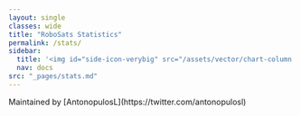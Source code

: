 ```yaml
---
layout: single
classes: wide
title: "RoboSats Statistics"
permalink: /stats/
sidebar:
  title: '<img id="side-icon-verybig" src="/assets/vector/chart-column.svg"/> Stats'
  nav: docs
src: "_pages/stats.md"
--- 
```


<div class="flourish-embed" data-src="story/1599170"><script src="https://public.flourish.studio/resources/embed.js"></script></div>
Maintained by [AntonopulosL](https://twitter.com/antonopulosl)